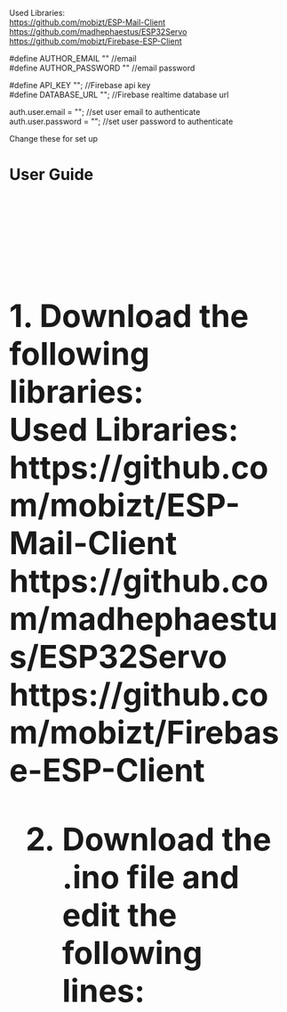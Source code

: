 Used Libraries: <br />
https://github.com/mobizt/ESP-Mail-Client <br />
https://github.com/madhephaestus/ESP32Servo <br />
https://github.com/mobizt/Firebase-ESP-Client <br />

#define AUTHOR_EMAIL "<your email>" //email <br />
#define AUTHOR_PASSWORD "<your password>" //email password <br />

#define API_KEY "<Your firebase API Key>"; //Firebase api key <br />
#define DATABASE_URL "<Your rtdb URL>"; //Firebase realtime database url <br />

auth.user.email = "<user auth email>"; //set user email to authenticate <br />
auth.user.password = "<user auth password>"; //set user password to authenticate <br />
 
 Change these for set up

**<h1>User Guide<h1/>**<br/>
<p>
1. Download the following libraries: <br/>
Used Libraries: <br />
https://github.com/mobizt/ESP-Mail-Client <br />
https://github.com/madhephaestus/ESP32Servo <br />
https://github.com/mobizt/Firebase-ESP-Client <br />
 
2. Download the .ino file and edit the following lines: <br/>

<p/>
